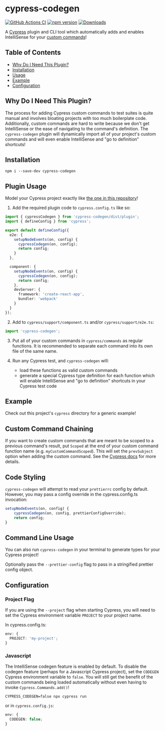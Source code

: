 # cypress-codegen

[![GitHub Actions CI](https://github.com/ExpediaGroup/cypress-codegen/workflows/Release/badge.svg)](https://github.com/ExpediaGroup/cypress-codegen/actions?query=workflow%3ARelease)
[![npm version](https://badge.fury.io/js/cypress-codegen.svg)](https://www.npmjs.com/package/cypress-codegen)
[![Downloads](https://img.shields.io/npm/dm/cypress-codegen.svg)](https://www.npmjs.com/package/cypress-codegen)

A [Cypress](https://www.cypress.io/) plugin and CLI tool which automatically adds and enables IntelliSense for your [custom commands](https://docs.cypress.io/api/cypress-api/custom-commands)!

## Table of Contents

- [Why Do I Need This Plugin?](#why-do-i-need-this-plugin)
- [Installation](#installation)
- [Usage](#usage)
- [Example](#example)
- [Configuration](#configuration)

## Why Do I Need This Plugin?

The process for adding Cypress custom commands to test suites is quite manual and involves bloating projects with too much boilerplate code.
Additionally, custom commands are hard to write because we don't get IntelliSense or the ease of navigating to the command's definition.
The `cypress-codegen` plugin will dynamically import all of your project's custom commands and will even enable IntelliSense and "go to definition" shortcuts!

## Installation

```shell
npm i --save-dev cypress-codegen
```

## Plugin Usage

Model your Cypress project exactly like [the one in this repository](https://github.com/ExpediaGroup/cypress-codegen/blob/main/cypress.config.ts)!

1. Add the required plugin code to `cypress.config.ts` like so:

```ts
import { cypressCodegen } from 'cypress-codegen/dist/plugin';
import { defineConfig } from 'cypress';

export default defineConfig({
  e2e: {
    setupNodeEvents(on, config) {
      cypressCodegen(on, config);
      return config;
    }
  },

  component: {
    setupNodeEvents(on, config) {
      cypressCodegen(on, config);
      return config;
    },
    devServer: {
      framework: 'create-react-app',
      bundler: 'webpack'
    }
  }
});
```

2. Add to `cypress/support/component.ts` and/or `cypress/support/e2e.ts`:

```ts
import 'cypress-codegen';
```

3. Put all of your custom commands in `cypress/commands` as regular functions. It is recommended to separate each command into its own file of the same name.

4. Run any Cypress test, and `cypress-codegen` will:
   - load these functions as valid custom commands
   - generate a special Cypress type definition for each function which will enable IntelliSense and "go to definition" shortcuts in your Cypress test code

## Example

Check out this project's `cypress` directory for a generic example!

## Custom Command Chaining

If you want to create custom commands that are meant to be scoped to a previous command's result, put `Scoped` at the
end of your custom command function name (e.g. `myCustomCommandScoped`). This will set the `prevSubject` option when
adding the custom command. See the [Cypress docs](https://docs.cypress.io/api/cypress-api/custom-commands#Arguments)
for more details.

## Code Styling

`cypress-codegen` will attempt to read your `prettierrc` config by default.
However, you may pass a config override in the cypress.config.ts invocation:

```ts
setupNodeEvents(on, config) {
    cypressCodegen(on, config, prettierConfigOverride);
    return config;
}
```

## Command Line Usage

You can also run `cypress-codegen` in your terminal to generate types for your Cypress project!

Optionally pass the `--prettier-config` flag to pass in a stringified prettier config object.

## Configuration

### Project Flag

If you are using the `--project` flag when starting Cypress, you will need to set the Cypress environment variable `PROJECT` to your project name.

In cypress.config.ts:

```ts
env: {
  PROJECT: 'my-project';
}
```

### Javascript

The IntelliSense codegen feature is enabled by default.
To disable the codegen feature (perhaps for a Javascript Cypress project), set the `CODEGEN` Cypress environment variable to `false`.
You will still get the benefit of the custom commands being loaded automatically without even having to invoke `Cypress.Commands.add()`!

```shell
CYPRESS_CODEGEN=false npx cypress run
```

or in `cypress.config.js`:

```ts
env: {
  CODEGEN: false;
}
```
